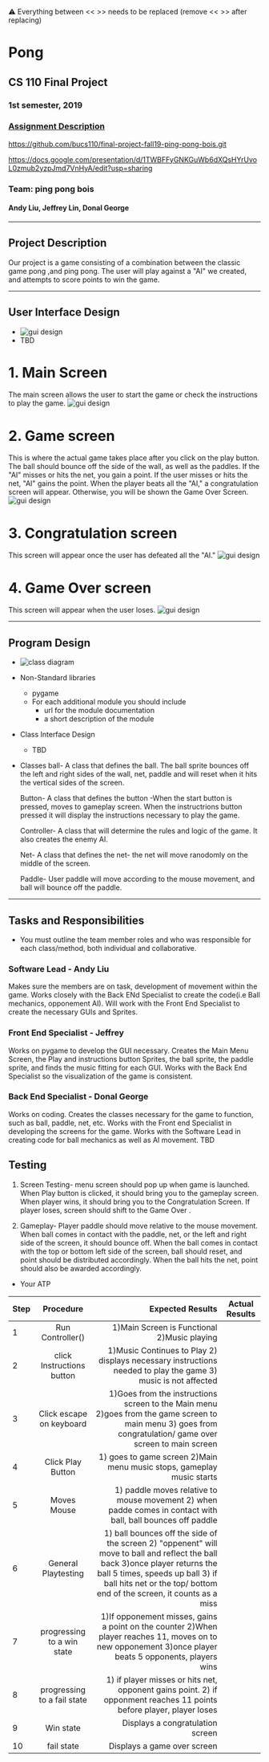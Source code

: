 :warning: Everything between << >> needs to be replaced (remove << >> after replacing)

# Pong
## CS 110 Final Project
### 1st semester, 2019
### [Assignment Description](https://drive.google.com/open?id=1HLIk-539N9KiAAG1224NWpFyEl4RsPVBwtBZ9KbjicE)

https://github.com/bucs110/final-project-fall19-ping-pong-bois.git

https://docs.google.com/presentation/d/1TWBFFyGNKGuWb6dXQsHYrUvoL0zmub2yzpJmd7VnHyA/edit?usp=sharing

### Team: ping pong bois
#### Andy Liu, Jeffrey Lin, Donal George

***

## Project Description
Our project is a game consisting of a combination between the classic game pong ,and ping pong. The user will play against a "AI" we created, and attempts to score points to win the game.
***    

## User Interface Design
*  ![gui design](assets/IMG_7225.jpg)
* TBD
# 1. Main Screen
   The main screen allows the user to start the game or check the instructions to play the game.
    ![gui design](assets/menu/f1.png)
# 2. Game screen
   This is where the actual game takes place after you click on the play button. The ball should bounce off the side of the wall,
   as well as the paddles. If the "AI" misses or hits the net, you gain a point. If the user misses or hits the net, "AI" gains
   the point. When the player beats all the "AI," a congratulation screen will appear. Otherwise, you will be shown the Game Over
   Screen.
   ![gui design](assets/gamebg.png)
# 3. Congratulation screen
   This screen will appear once the user has defeated all the "AI." 
   ![gui design](assets/winning.png)
# 4. Game Over screen
   This screen will appear when the user loses.
   ![gui design](assets/losing.png)
***        

## Program Design
* ![class diagram](assets/class_diagram.jpg)
* Non-Standard libraries
    * pygame
    * For each additional module you should include
        * url for the module documentation
        * a short description of the module
* Class Interface Design
    * TBD
* Classes
    ball- A class that defines the ball. The ball sprite bounces off the left and right sides of the wall, net, paddle and will reset
    when it hits the vertical sides of the screen.
    
    Button- A class that defines the button -When the start button is pressed, moves to gameplay screen. When the instructrions button 
    pressed it will display the instructions necessary to play the game.
    
    Controller- A class that will determine the rules and logic of the game. It also creates the enemy AI.
    
    Net- A class that defines the net- the net will move ranodomly on the middle of the screen.
    
    Paddle- User paddle will move according to the mouse movement, and ball will bounce off the paddle.

***

## Tasks and Responsibilities
* You must outline the team member roles and who was responsible for each class/method, both individual and collaborative.

### Software Lead - Andy Liu
Makes sure the members are on task, development of movement within the game. Works closely with the Back ENd Specialist to create the code(i.e Ball mechanics, opponement AI). Will work with the Front End Specialist to create the necessary GUIs and Sprites.

### Front End Specialist - Jeffrey
Works on pygame to develop the GUI necessary. Creates the Main Menu Screen, the Play and instructions button Sprites, the ball sprite, the paddle sprite, and finds the music fitting for each GUI. Works with the Back End Specialist so the visualization of the game is consistent.

### Back End Specialist - Donal George
Works on coding. Creates the classes necessary for the game to function, such as ball, paddle, net, etc. Works with the Front end Specialist in developing the screens for the game. Works with the Software Lead in creating code for ball mechanics as well as AI movement.
TBD

## Testing
1. Screen Testing- menu screen should pop up when game is launched. When Play button is clicked, it should bring you to the gameplay
screen. When player wins, it should bring you to the Congratulation Screen. If player loses, screen should shift to the Game Over 
.

2. Gameplay- Player paddle should move relative to the mouse movement. When ball comes in contact with the paddle, net, or the left and 
right side of the screen, it should bounce off. When the ball comes in contact with the top or bottom left side of the screen, ball 
should reset, and point should be distributed accordingly. When the ball hits the net, point should also be awarded accordingly. 
   

* Your ATP

| Step                  | Procedure     | Expected Results  | Actual Results |
| ----------------------|:-------------:| -----------------:| -------------- |
|  1  | Run Controller()  | 1)Main Screen is Functional 2)Music playing |   
|  2  | click Instructions button  | 1)Music Continues to Play 2) displays necessary instructions needed to play the game 3) music is not affected|               
|  3  | Click escape on keyboard| 1)Goes from the instructions screen to the Main menu 2)goes from the game screen to main menu 3) goes from congratulation/ game over screen to main screen
|  4  | Click Play Button| 1) goes to game screen 2)Main menu music stops, gameplay music starts|
|  5  | Moves Mouse| 1) paddle moves relative to mouse movement 2) when padde comes in contact with ball, ball bounces off paddle|
|  6  | General Playtesting| 1) ball bounces off the side of the screen 2) "oppenent" will move to ball and reflect the ball back 3)once player returns the ball 5 times, speeds up ball 3) if ball hits net or the top/ bottom end of the screen, it counts as a miss |
|  7  | progressing to a win state| 1)If opponement misses, gains a point on the counter 2)When player reaches 11, moves on to new opponement 3)once player beats 5 opponents, players wins
|  8  | progressing to a fail state|  1) if player misses or hits net, opponent gains point. 2) if opponment reaches 11 points before player, player loses|
|  9  | Win state| Displays a congratulation screen
| 10  | fail state| Displays a game over screen
